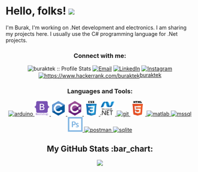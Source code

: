 # Hello, folks! <img src="https://raw.githubusercontent.com/MartinHeinz/MartinHeinz/master/wave.gif" width="30px">

I'm Burak, I'm working on .Net development and electronics. I am sharing my projects here. I usually use the C# programming language for .Net projects. 
<h3 align="center">Connect with me:</h3>

<p align="center">
<img src="https://komarev.com/ghpvc/?username=buraktek&color=green" alt="buraktek :: Profile Stats"></a>
<a href="mailto:aburaktek@gmail.com"><img alt="Email" src="https://img.shields.io/badge/Email-aburaktek@gmail.com-blue?style=flat&logo=gmail"></a>
<a href="https://www.linkedin.com/in/buraktekn/" target="_blank"><img alt="LinkedIn" src="https://img.shields.io/badge/LinkedIn-@buraktekn-blue?style=flat&logo=linkedin"></a>
<a href="https://www.instagram.com/burakte/"><img alt="Instagram" src="https://img.shields.io/badge/Instagram-burakte-black?style=flat-square&logo=instagram"></a>
<a href="https://www.hackerrank.com/buraktek" target="blank"><img align="center" src="https://raw.githubusercontent.com/rahuldkjain/github-profile-readme-generator/master/src/images/icons/Social/hackerrank.svg" alt="https://www.hackerrank.com/buraktek" height="30" width="40" />buraktek</a>
</p>

<h3 align="center">Languages and Tools:</h3>
<p align="center"> <a href="https://www.arduino.cc/" target="_blank" rel="noreferrer"> <img src="https://cdn.worldvectorlogo.com/logos/arduino-1.svg" alt="arduino" width="40" height="40"/> </a> <a href="https://getbootstrap.com" target="_blank" rel="noreferrer"> <img src="https://raw.githubusercontent.com/devicons/devicon/master/icons/bootstrap/bootstrap-plain-wordmark.svg" alt="bootstrap" width="40" height="40"/> </a> <a href="https://www.cprogramming.com/" target="_blank" rel="noreferrer"> <img src="https://raw.githubusercontent.com/devicons/devicon/master/icons/c/c-original.svg" alt="c" width="40" height="40"/> </a> <a href="https://www.w3schools.com/cs/" target="_blank" rel="noreferrer"> <img src="https://raw.githubusercontent.com/devicons/devicon/master/icons/csharp/csharp-original.svg" alt="csharp" width="40" height="40"/> </a> <a href="https://www.w3schools.com/css/" target="_blank" rel="noreferrer"> <img src="https://raw.githubusercontent.com/devicons/devicon/master/icons/css3/css3-original-wordmark.svg" alt="css3" width="40" height="40"/> </a> <a href="https://dotnet.microsoft.com/" target="_blank" rel="noreferrer"> <img src="https://raw.githubusercontent.com/devicons/devicon/master/icons/dot-net/dot-net-original-wordmark.svg" alt="dotnet" width="40" height="40"/> </a> <a href="https://git-scm.com/" target="_blank" rel="noreferrer"> <img src="https://www.vectorlogo.zone/logos/git-scm/git-scm-icon.svg" alt="git" width="40" height="40"/> </a> <a href="https://www.w3.org/html/" target="_blank" rel="noreferrer"> <img src="https://raw.githubusercontent.com/devicons/devicon/master/icons/html5/html5-original-wordmark.svg" alt="html5" width="40" height="40"/> </a> <a href="https://www.mathworks.com/" target="_blank" rel="noreferrer"> <img src="https://upload.wikimedia.org/wikipedia/commons/2/21/Matlab_Logo.png" alt="matlab" width="40" height="40"/> </a> <a href="https://www.microsoft.com/en-us/sql-server" target="_blank" rel="noreferrer"> <img src="https://www.svgrepo.com/show/303229/microsoft-sql-server-logo.svg" alt="mssql" width="40" height="40"/> </a> <a href="https://www.photoshop.com/en" target="_blank" rel="noreferrer"> <img src="https://raw.githubusercontent.com/devicons/devicon/master/icons/photoshop/photoshop-line.svg" alt="photoshop" width="40" height="40"/> </a> <a href="https://postman.com" target="_blank" rel="noreferrer"> <img src="https://www.vectorlogo.zone/logos/getpostman/getpostman-icon.svg" alt="postman" width="40" height="40"/> </a> <a href="https://www.sqlite.org/" target="_blank" rel="noreferrer"> <img src="https://www.vectorlogo.zone/logos/sqlite/sqlite-icon.svg" alt="sqlite" width="40" height="40"/> </a> </p>


<h2 align="center">My GitHub Stats :bar_chart:</h2>
<p align="center">
    <img src="https://github-readme-stats.vercel.app/api/top-langs/?username=buraktek&layout=compact&theme=tokyonight" height="180">
</p>

[0]: https://www.mobiler.dev/
[1]: https://www.futag.net/
